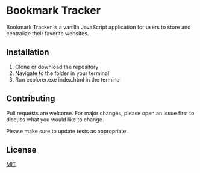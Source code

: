 # Bookmark Tracker

Bookmark Tracker is a vanilla JavaScript application for users to store and centralize their favorite websites.

## Installation

1. Clone or download the repository
2. Navigate to the folder in your terminal
3. Run explorer.exe index.html in the terminal


## Contributing
Pull requests are welcome. For major changes, please open an issue first to discuss what you would like to change.

Please make sure to update tests as appropriate.

## License
[MIT](https://choosealicense.com/licenses/mit/)